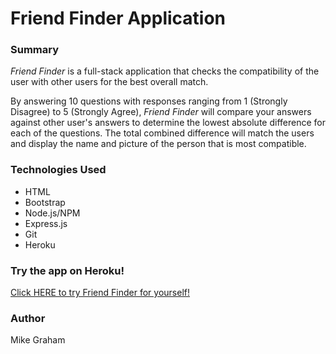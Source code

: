 # Friend Finder Application
### Summary
*Friend Finder* is a full-stack application that checks the compatibility of the user with other users for the best overall match. 

By answering 10 questions with responses ranging from 1 (Strongly Disagree) to 5 (Strongly Agree), *Friend Finder* will compare your answers against other user's answers to determine the lowest absolute difference for each of the questions. The total combined difference will match the users and display the name and picture of the person that is most compatible.

### Technologies Used
+ HTML
+ Bootstrap
+ Node.js/NPM
+ Express.js
+ Git
+ Heroku

### Try the app on Heroku!
[Click HERE to try Friend Finder for yourself!](https://findfriendsapp.herokuapp.com/)

### Author
Mike Graham
